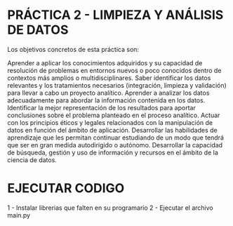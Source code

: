 # PRÁCTICA 2 - LIMPIEZA Y ANÁLISIS DE DATOS

Los objetivos concretos de esta práctica son:

Aprender a aplicar los conocimientos adquiridos y su capacidad de resolución de problemas en entornos nuevos o poco conocidos dentro de contextos más amplios o multidisciplinares.
Saber identificar los datos relevantes y los tratamientos necesarios (integración, limpieza y validación) para llevar a cabo un proyecto analítico.
Aprender a analizar los datos adecuadamente para abordar la información contenida en los datos.
Identificar la mejor representación de los resultados para aportar conclusiones sobre el problema planteado en el proceso analítico.
Actuar con los principios éticos y legales relacionados con la manipulación de datos en función del ámbito de aplicación.
Desarrollar las habilidades de aprendizaje que les permitan continuar estudiando de un modo que tendrá que ser en gran medida autodirigido o autónomo.
Desarrollar la capacidad de búsqueda, gestión y uso de información y recursos en el ámbito de la ciencia de datos.

# EJECUTAR CODIGO

1 - Instalar librerias que falten en su programario
2 - Ejecutar el archivo main.py
